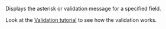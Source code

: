 Displays the asterisk or validation message for a specified field.

Look at the [Validation tutorial](/docs/tutorials/basics-validation/{branch}) to see how the validation works.